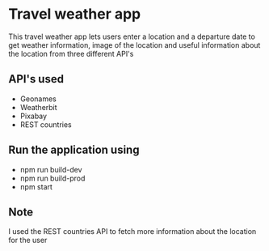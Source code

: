 # Travel weather app

This travel weather app lets users enter a location and a departure date to get weather information, image of the location and useful information about the location from three different API's

##  API's used

- Geonames
- Weatherbit
- Pixabay
- REST countries 

## Run the application using

- npm run build-dev 
- npm run build-prod 
- npm start 

## Note

I used the REST countries API to fetch more information about the location for the user